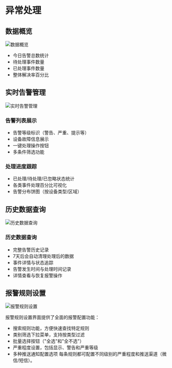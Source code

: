 # 异常处理


## 数据概览
 ![数据概览](/异常处理中心/异常处理/报警概览.png)

- 今日告警总数统计
- 待处理事件数量
- 已处理事件数量
- 整体解决率百分比

## 实时告警管理
![实时告警管理](/异常处理中心/异常处理/实时报警列表.png)
### 告警列表展示
- 告警等级标识（警告、严重、提示等）
- 设备故障信息展示
- 一键处理操作按钮
- 多条件筛选功能

### 处理进度跟踪
- 已处理/待处理/已忽略状态统计
- 各类事件处理百分比可视化
- 告警分布饼图（按设备类型/区域）

## 历史数据查询
![历史数据查询](/异常处理中心/异常处理/报警历史记录.png)

### 历史数据查询
- 完整告警历史记录
- 7天后会自动清理处理后的数据
- 事件详情与状态追踪
- 告警发生时间与处理时间记录
- 详情查看与恢复报警操作

## 报警规则设置
![报警规则设置](/异常处理中心/异常处理/报警规则设置.png)

报警规则设置界面提供了全面的报警配置功能：
- 搜索规则功能，方便快速查找特定规则
- 类别筛选下拉菜单，支持按类型过滤
- 批量选择按钮（"全选"和"全不选"）
- 严重程度设置，包括显示、警告和严重等级
- 多种推送通知配置选项
每条规则都可配置不同级别的严重程度和推送渠道（微信/短信）。